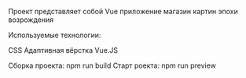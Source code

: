 Проект представляет собой Vue приложение магазин картин эпохи возрождения

Используемые технологии:

CSS Адаптивная вёрстка Vue.JS

Сборка проекта: npm run build
Старт роекта: npm run preview
